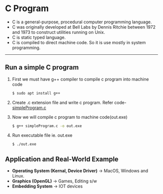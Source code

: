# C Program

- C is a general-purpose, procedural computer programming language. 
- C was originally developed at Bell Labs by Dennis Ritchie between 1972 and 1973 to construct utilities running on Unix.
- C is static typed language.
- C is compiled to direct machine code. So it is use mostly in system programming.

---

## Run a simple C program

1. First we must have g++ compiler to compile c program into machine code
    ```bash 
    $ sudo apt install g++
    ```

1. Create .c extension file and write c program. Refer code- [simpleProgram.c](./simpleProgram.c)

1. Now we will compile c program to machine code(out.exe)
    ```bash
    $ g++ simpleProgram.c -o out.exe
    ```

1. Run executable file ie. out.exe

    ```bash
    $ ./out.exe 
    ```

## Application and Real-World Example
- __Operating System (Kernal, Device Driver)__ -> MacOS, Windows and Linux.
- __Graphics (OpenGL)__ -> Games, Editing s/w
- __Embedding System__ -> IOT devices
